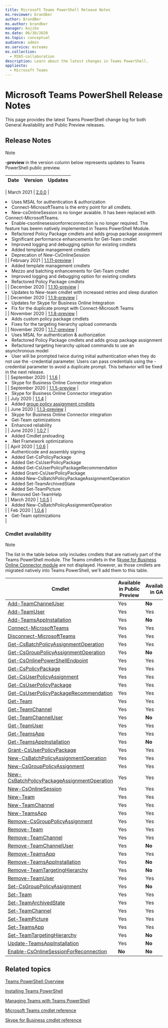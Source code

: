 ```yaml
---
title: Microsoft Teams PowerShell Release Notes
ms.reviewer: brandber
author: BrandBer
ms.author: brandber
manager: kojiko
ms.date: 06/30/2020
ms.topic: conceptual
audience: admin
ms.service: msteams
ms.collection: 
  - M365-collaboration
description: Learn about the latest changes in Teams PowerShell.
appliesto: 
  - Microsoft Teams
---
```


# Microsoft Teams PowerShell Release Notes

This page provides the latest Teams PowerShell change log for both General Availability and Public Preview releases.

## Release Notes

> [!NOTE]
> **-preview** in the version column below represents updates to Teams PowerShell public preview.

| Date | Version | Updates |
|------- | -------------------- | ------------------------------ |

| March 2021 | [2.0.0](https://www.powershellgallery.com/packages/MicrosoftTeams/2.0.0) | <li>Uses MSAL for authentication & authorization</li> <li>Connect-MicrosoftTeams is the entry point for all cmdlets.</li><li>New-csOnlineSession is no longer avaiable. It has been replaced with Connect-MicrosoftTeams.</li><li>Enable-csonlinesessionforreconnection is no longer required. The feature has beenn natively implemented in Teams PowerShell Module.</li> <li>Refactored Policy Package cmdlets and adds group package assignment</li><li>Significant performance enhancements for Get-Team cmdlet</li> <li>Improved logging and debugging option for existing cmdlets </li> <li>Added template management cmdlets</li> <li>Deprecation of New-CsOnlineSession</li>|
| February 2021 | [1.1.11-preview](https://www.powershellgallery.com/packages/MicrosoftTeams/1.1.11-preview) | <li>Added template management cmdlets</li><li>Mezzo and batching enhancements for Get-Team cmdlet</li> <li>Improved logging and debugging option for existing cmdlets </li> <li>Refactored Policy Package cmdlets</li>|
| December 2020 | [1.1.10-preview](https://www.powershellgallery.com/packages/MicrosoftTeams/1.1.10-preview) | <li>Updates to New-team cmdlet with increased retries and sleep duration</li>|
| December 2020 | [1.1.9-preview](https://www.powershellgallery.com/packages/MicrosoftTeams/1.1.9-preview) | <li>Updates for Skype for Business Online Integration</li><li>Fix for the duplicate prompt with Connect-Microsoft Teams</li>|
| November 2020 | [1.1.8-preview](https://www.powershellgallery.com/packages/MicrosoftTeams/1.1.8-preview) | <li>Adds custom policy package cmdlets</li><li>Fixes for the targeting hierarchy upload commands</li>|
| November 2020 | [1.1.7-preview](https://www.powershellgallery.com/packages/MicrosoftTeams/1.1.7-preview) | <li>Uses MSAL for authentication & authorization</li><li>Refactored Policy Package cmdlets and adds group package assignment</li><li>Refactored targeting hierarchy upload commands to use an asynchronous model</li> <li>User will be prompted twice during initial authentication when they do not use the -credential parameter. Users can pass credentials using the -credential parameter to avoid a duplicate prompt. This behavior will be fixed in the next release.</li> |
| September 2020 | [1.1.6](https://www.powershellgallery.com/packages/MicrosoftTeams/1.1.6) | <li>Skype for Business Online Connector integration</li> |
| September 2020 | [1.1.5-preview](https://www.powershellgallery.com/packages/MicrosoftTeams/1.1.5-preview) | <li>Skype for Business Online Connector integration</li> |
| July 2020 | [1.1.4](https://www.powershellgallery.com/packages/MicrosoftTeams/1.1.4) | <li>Added [group policy assignment cmdlets](./assign-policies.md#assign-a-policy-to-a-group)</li> |
| June 2020 | [1.1.3-preview](https://www.powershellgallery.com/packages/MicrosoftTeams/1.1.3-preview) | <li>Skype for Business Online Connector integration<li>Get-Team optimizations<li>Enhanced reliability</li> |
| June 2020 | [1.0.7](https://www.powershellgallery.com/packages/MicrosoftTeams/1.0.7) | <li>Added Cmdlet preloading<li>.Net Framework optimizations</li>   |
| April 2020 | [1.0.6](https://www.powershellgallery.com/packages/MicrosoftTeams/1.0.6) | <li>Authenticode and assembly signing<li>Added Get-CsPolicyPackage<li>Added Get-CsUserPolicyPackage<li>Added Get-CsUserPolicyPackageRecommendation<li>Added Grant-CsUserPolicyPackage<li>Added New-CsBatchPolicyPackageAssignmentOperation<li>Added Set-TeamArchivedState<li>Added Set-TeamPicture<li>Removed Get-TeamHelp</li>  |
| March 2020 | [1.0.5](https://www.powershellgallery.com/packages/MicrosoftTeams/1.0.5) |<li>Added New-CsBatchPolicyAssignmentOperation</li> |
| Feb 2020 | [1.0.4](https://www.powershellgallery.com/packages/MicrosoftTeams/1.0.4) | <li>Get-Team optimizations</li>  |

### Cmdlet availability

> [!NOTE]
> The list in the table below only includes cmdlets that are natively part of the Teams PowerShell module. The Teams cmdlets in the S[kype for Business Online Connector module](/powershell/skype/intro?view=skype-ps) are not displayed. However, as those cmdlets are migrated natively into Teams PowerShell, we'll add them to this table.

| Cmdlet | Available in Public Preview | Available in GA |
| -| -- | --|
| [Add-TeamChannelUser](/powershell/module/teams/add-teamchanneluser?view=teams-ps) | Yes | **No** |
| [Add-TeamUser](/powershell/module/teams/add-teamuser?view=teams-ps) | Yes | Yes |
| [Add-TeamsAppInstallation](/powershell/module/teams/add-teamsappinstallation?view=teams-ps) | Yes | **No**|
| [Connect-MicrosoftTeams](/powershell/module/teams/connect-microsoftteams?view=teams-ps) | Yes | Yes |
| [Disconnect-MicrosoftTeams](/powershell/module/teams/disconnect-microsoftteams?view=teams-ps) | Yes | Yes |
| [Get-CsBatchPolicyAssignmentOperation](/powershell/module/teams/get-csbatchpolicyassignmentoperation?view=teams-ps) | Yes | Yes |
| [Get-CsGroupPolicyAssignmentOperation](/powershell/module/teams/get-csgrouppolicyassignment?view=teams-ps) | Yes | **No** |
| [Get-CsOnlinePowerShellEndpoint](/powershell/module/skype/get-csonlineapplicationendpoint?view=skype-ps) | Yes | Yes |
| [Get-CsPolicyPackage](/powershell/module/teams/get-cspolicypackage?view=teams-ps) | Yes | Yes |
| [Get-CsUserPolicyAssignment](/powershell/module/teams/get-csuserpolicyassignment?view=teams-ps) | Yes | Yes |
| [Get-CsUserPolicyPackage](/powershell/module/teams/get-csuserpolicypackage?view=teams-ps) | Yes | Yes |
| [Get-CsUserPolicyPackageRecommendation](/powershell/module/teams/get-csuserpolicypackagerecommendation?view=teams-ps) | Yes | Yes |
| [Get-Team](/powershell/module/teams/get-team?view=teams-ps) | Yes | Yes |
| [Get-TeamChannel](/powershell/module/teams/get-teamchannel?view=teams-ps) | Yes | Yes|
| [Get-TeamChannelUser](/powershell/module/teams/get-teamchanneluser?view=teams-ps) | Yes | **No** |
| [Get-TeamUser](/powershell/module/teams/get-teamuser?view=teams-ps) | Yes | Yes |
| [Get-TeamsApp](/powershell/module/teams/get-teamsapp?view=teams-ps) | Yes | Yes |
| [Get-TeamsAppInstallation](/powershell/module/teams/get-teamsappinstallation?view=teams-ps) | Yes | **No** |
| [Grant-CsUserPolicyPackage](/powershell/module/teams/grant-csuserpolicypackage?view=teams-ps) | Yes | Yes |
| [New-CsBatchPolicyAssignmentOperation](/powershell/module/teams/new-csbatchpolicyassignmentoperation?view=teams-ps) | Yes | Yes |
| [New-CsGroupPolicyAssignment](/powershell/module/teams/new-csgrouppolicyassignment?view=teams-ps) | Yes | Yes |
| [New-CsBatchPolicyPackageAssignmentOperation](/powershell/module/teams/new-csbatchpolicypackageassignmentoperation?view=teams-ps) | Yes | Yes |
| [New-CsOnlineSession](/powershell/module/skype/new-csonlinesession?view=skype-ps) | Yes | Yes |
| [New-Team](/powershell/module/teams/new-team?view=teams-ps) | Yes | Yes |
| [New-TeamChannel](/powershell/module/teams/new-teamchannel?view=teams-ps) | Yes | Yes |
| [New-TeamsApp](/powershell/module/teams/new-teamsapp?view=teams-ps) | Yes | Yes |
| [Remove-CsGroupPolicyAssignment](/powershell/module/teams/remove-csgrouppolicyassignment?view=teams-ps) | Yes | Yes |
| [Remove-Team](/powershell/module/teams/remove-team?view=teams-ps) | Yes | Yes |
| [Remove-TeamChannel](/powershell/module/teams/remove-teamchannel?view=teams-ps) | Yes | Yes |
| [Remove-TeamChannelUser](/powershell/module/teams/remove-teamchanneluser?view=teams-ps) | Yes | **No** |
| [Remove-TeamsApp](/powershell/module/teams/remove-teamsapp?view=teams-ps) | Yes | Yes |
| [Remove-TeamsAppInstallation](/powershell/module/teams/remove-teamsappinstallation?view=teams-ps) | Yes | **No** |
| [Remove-TeamTargetingHierarchy](./set-up-your-team-hierarchy.md#remove-your-hierarchy) | Yes | **No**|
| [Remove-TeamUser](/powershell/module/teams/remove-teamuser?view=teams-ps) | Yes | Yes |
| [Set-CsGroupPolicyAssignment](/powershell/module/teams/set-csgrouppolicyassignment?view=teams-ps) | Yes | **No** |
| [Set-Team](/powershell/module/teams/set-team?view=teams-ps) | Yes | Yes |
| [Set-TeamArchivedState](/powershell/module/teams/set-teamarchivedstate?view=teams-ps) | Yes | Yes |
| [Set-TeamChannel](/powershell/module/teams/set-teamchannel?view=teams-ps) | Yes | Yes |
| [Set-TeamPicture](/powershell/module/teams/set-teampicture?view=teams-ps) | Yes | Yes |
| [Set-TeamsApp](/powershell/module/teams/set-teamapp?view=teams-ps) | Yes | Yes |
| [Set-TeamTargetingHierarchy](/powershell/module/teams/set-teamtargetinghierarchy?view=teams-ps) | Yes | **No** |
| [Update-TeamsAppInstallation](/powershell/module/teams/update-teamappinstallation?view=teams-ps) | Yes | **No** |
| [Enable-CsOnlineSessionForReconnection](/skypeforbusiness/set-up-your-computer-for-windows-powershell/diagnose-problems-with-the-skype-for-business-online-connector) | **No** | **No** |


## Related topics

[Teams PowerShell Overview](teams-powershell-overview.md)

[Installing Teams PowerShell](teams-powershell-install.md)

[Managing Teams with Teams PowerShell](teams-powershell-managing-teams.md)

[Microsoft Teams cmdlet reference](/powershell/teams/?view=teams-ps)

[Skype for Business cmdlet reference](/powershell/skype/intro?view=skype-ps)